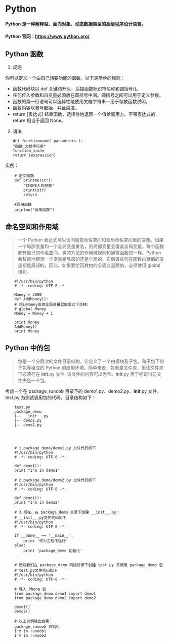 # Python

#### Python 是一种解释型、面向对象、动态数据类型的高级程序设计语言。

#### Python 官网：https://www.python.org/

## Python 函数

1. 规则

你可以定义一个由自己想要功能的函数，以下是简单的规则：

-   函数代码块以 def 关键词开头，后接函数标识符名称和圆括号()。
-   任何传入参数和自变量必须放在圆括号中间。圆括号之间可以用于定义参数。
-   函数的第一行语句可以选择性地使用文档字符串—用于存放函数说明。
-   函数内容以冒号起始，并且缩进。
-   return [表达式] 结束函数，选择性地返回一个值给调用方。不带表达式的 return 相当于返回 None。

2.  语法

        def functionname( parameters ):
        "函数_文档字符串"
        function_suite
        return [expression]

实例：

        # 定义函数
        def printme(str):
            "打印传入的参数"
            print(str)
            return

        #调用函数
        printme("调用函数")

## 命名空间和作用域

> 一个 Python 表达式可以访问局部命名空间和全局命名空间里的变量。如果一个局部变量和一个全局变量重名，则局部变量会覆盖全局变量。每个函数都有自己的命名空间。类的方法的作用域规则和通常函数的一样。Python 会智能地猜测一个变量是局部的还是全局的，它假设任何在函数内赋值的变量都是局部的。因此，如果要给函数内的全局变量赋值，必须使用 global 语句。

        #!/usr/bin/python
        # -*- coding: UTF-8 -*-

        Money = 2000
        def AddMoney():
        # 想让Money变成全局变量就取消以下注释:
        # global Money
        Money = Money + 1

        print Money
        AddMoney()
        print Money

## Python 中的包

> 包是一个分层次的文件目录结构，它定义了一个由模块及子包，和子包下的子包等组成的 Python 的应用环境。简单来说，包就是文件夹，但该文件夹下必须存在 **init**.py 文件, 该文件的内容可以为空。**init**.py 用于标识当前文件夹是一个包。

考虑一个在 package_runoob 目录下的 demo1.py、demo2.py、**init**.py 文件，test.py 为测试调用包的代码，目录结构如下：

        test.py
        package_demo
        |-- __init__.py
        |-- demo1.py
        |-- demo2.py




        # 1.package_demo/demo1.py 文件代码如下
        #!/usr/bin/python
        # -*- coding: UTF-8 -*-

        def demo1():
        print "I'm in demo1"

        # 2.package_demo/demo2.py 文件代码如下
        #!/usr/bin/python
        # -*- coding: UTF-8 -*-

        def demo1():
        print "I'm in demo2"

        # 3.现在，在 package_demo 目录下创建 __init__.py：
        # __init__.py文件代码如下
        #!/usr/bin/python
        # -*- coding: UTF-8 -*-

        if __name__ == '__main__':
            print '作为主程序运行'
        else:
            print 'package_demo 初始化'


        # 然后我们在 package_demo 同级目录下创建 test.py 来调用 package_demo 包
        # test.py文件代码如下
        #!/usr/bin/python
        # -*- coding: UTF-8 -*-

        # 导入 Phone 包
        from package_demo.demo1 import demo1
        from package_demo.demo2 import demo2

        demo1()
        demo2()

        # 以上实例输出结果：
        package_runoob 初始化
        I'm in runoob1
        I'm in runoob2
